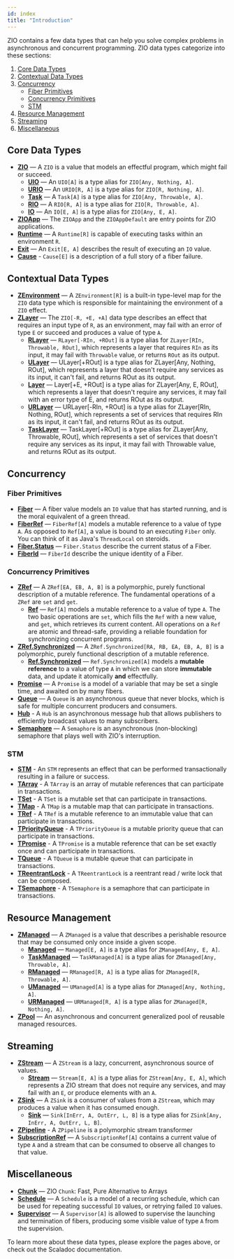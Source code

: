 ```yaml
---
id: index
title: "Introduction"
---
```


ZIO contains a few data types that can help you solve complex problems in asynchronous and concurrent programming. ZIO data types categorize into these sections:

1. [Core Data Types](#core-data-types)
2. [Contextual Data Types](#contextual-data-types)
3. [Concurrency](#concurrency)
   - [Fiber Primitives](#fiber-primitives)
   - [Concurrency Primitives](#concurrency-primitives)
   - [STM](#stm)
3. [Resource Management](#resource-management)
6. [Streaming](#streaming)
7. [Miscellaneous](#miscellaneous)

## Core Data Types
 - **[ZIO](core/zio/zio.md)** — A `ZIO` is a value that models an effectful program, which might fail or succeed.
   + **[UIO](core/zio/uio.md)** — An `UIO[A]` is a type alias for `ZIO[Any, Nothing, A]`.
   + **[URIO](core/zio/urio.md)** — An `URIO[R, A]` is a type alias for `ZIO[R, Nothing, A]`.
   + **[Task](core/zio/task.md)** — A `Task[A]` is a type alias for `ZIO[Any, Throwable, A]`.
   + **[RIO](core/zio/rio.md)** — A `RIO[R, A]` is a type alias for `ZIO[R, Throwable, A]`.
   + **[IO](core/zio/io.md)** — An `IO[E, A]` is a type alias for `ZIO[Any, E, A]`.
 - **[ZIOApp](core/zioapp.md)** — The `ZIOApp` and the `ZIOAppDefault` are entry points for ZIO applications.
 - **[Runtime](core/runtime.md)** — A `Runtime[R]` is capable of executing tasks within an environment `R`.
 - **[Exit](core/exit.md)** — An `Exit[E, A]` describes the result of executing an `IO` value.
 - **[Cause](core/cause.md)** - `Cause[E]` is a description of a full story of a fiber failure. 

## Contextual Data Types
- **[ZEnvironment](contextual/zenvironment.md)** — A `ZEnvironment[R]` is a built-in type-level map for the `ZIO` data type which is responsible for maintaining the environment of a `ZIO` effect.
- **[ZLayer](contextual/zlayer.md)** — The `ZIO[-R, +E, +A]` data type describes an effect that requires an input type of `R`, as an environment, may fail with an error of type `E` or succeed and produces a value of type `A`.
    + **[RLayer](contextual/rlayer.md)** — `RLayer[-RIn, +ROut]` is a type alias for `ZLayer[RIn, Throwable, ROut]`, which represents a layer that requires `RIn` as its input, it may fail with `Throwable` value, or returns `ROut` as its output.
    + **[ULayer](contextual/ulayer.md)** — ULayer[+ROut] is a type alias for ZLayer[Any, Nothing, ROut], which represents a layer that doesn't require any services as its input, it can't fail, and returns ROut as its output.
    + **[Layer](contextual/layer.md)** — Layer[+E, +ROut] is a type alias for ZLayer[Any, E, ROut], which represents a layer that doesn't require any services, it may fail with an error type of E, and returns ROut as its output.
    + **[URLayer](contextual/urlayer.md)** — URLayer[-RIn, +ROut] is a type alias for ZLayer[RIn, Nothing, ROut], which represents a set of services that requires RIn as its input, it can't fail, and returns ROut as its output.
    + **[TaskLayer](contextual/task-layer.md)** — TaskLayer[+ROut] is a type alias for ZLayer[Any, Throwable, ROut], which represents a set of services that doesn't require any services as its input, it may fail with Throwable value, and returns ROut as its output.

## Concurrency

### Fiber Primitives
 - **[Fiber](fiber/fiber.md)** — A fiber value models an `IO` value that has started running, and is the moral equivalent of a green thread.
 - **[FiberRef](fiber/fiberref.md)** — `FiberRef[A]` models a mutable reference to a value of type `A`. As opposed to `Ref[A]`, a value is bound to an executing `Fiber` only.  You can think of it as Java's `ThreadLocal` on steroids.
 - **[Fiber.Status](fiber/fiberstatus.md)** — `Fiber.Status` describe the current status of a Fiber.
 - **[FiberId](fiber/fiberid.md)** — `FiberId` describe the unique identity of a Fiber.
 
### Concurrency Primitives
- **[ZRef](concurrency/zref.md)** — A `ZRef[EA, EB, A, B]` is a polymorphic, purely functional description of a mutable reference. The fundamental operations of a `ZRef` are `set` and `get`.
    + **[Ref](concurrency/ref.md)** — `Ref[A]` models a mutable reference to a value of type `A`. The two basic operations are `set`, which fills the `Ref` with a new value, and `get`, which retrieves its current content. All operations on a `Ref` are atomic and thread-safe, providing a reliable foundation for synchronizing concurrent programs.
- **[ZRef.Synchronized](concurrency/zrefsynchronized.md)** — A `ZRef.Synchronized[RA, RB, EA, EB, A, B]` is a polymorphic, purely functional description of a mutable reference.
    + **[Ref.Synchronized](concurrency/refsynchronized.md)** — `Ref.Synchronized[A]` models a **mutable reference** to a value of type `A` in which we can store **immutable** data, and update it atomically **and** effectfully.
- **[Promise](concurrency/promise.md)** — A `Promise` is a model of a variable that may be set a single time, and awaited on by many fibers.
- **[Queue](concurrency/queue.md)** — A `Queue` is an asynchronous queue that never blocks, which is safe for multiple concurrent producers and consumers.
 - **[Hub](concurrency/hub.md)** - A `Hub` is an asynchronous message hub that allows publishers to efficiently broadcast values to many subscribers.
- **[Semaphore](concurrency/semaphore.md)** — A `Semaphore` is an asynchronous (non-blocking) semaphore that plays well with ZIO's interruption.

### STM
 - **[STM](stm/stm.md)** - An `STM` represents an effect that can be performed transactionally resulting in a failure or success.
 - **[TArray](stm/tarray.md)** - A `TArray` is an array of mutable references that can participate in transactions.
 - **[TSet](stm/tset.md)** - A `TSet` is a mutable set that can participate in transactions.
 - **[TMap](stm/tmap.md)** - A `TMap` is a mutable map that can participate in transactions.
 - **[TRef](stm/tref.md)** - A `TRef` is a mutable reference to an immutable value that can participate in transactions.
 - **[TPriorityQueue](stm/tpriorityqueue.md)** - A `TPriorityQueue` is a mutable priority queue that can participate in transactions.
 - **[TPromise](stm/tpromise.md)** - A `TPromise` is a mutable reference that can be set exactly once and can participate in transactions.
 - **[TQueue](stm/tqueue.md)** - A `TQueue` is a mutable queue that can participate in transactions.
 - **[TReentrantLock](stm/treentrantlock.md)** - A `TReentrantLock` is a reentrant read / write lock that can be composed.
 - **[TSemaphore](stm/tsemaphore.md)** - A `TSemaphore` is a semaphore that can participate in transactions.
 
## Resource Management
- **[ZManaged](resource/zmanaged.md)** — A `ZManaged` is a value that describes a perishable resource that may be consumed only once inside a given scope.
    - **[Managed](resource/managed.md)** — `Managed[E, A]` is a type alias for `ZManaged[Any, E, A]`.
    - **[TaskManaged](resource/task-managed.md)** — `TaskManaged[A]` is a type alias for `ZManaged[Any, Throwable, A]`.
    - **[RManaged](resource/rmanaged.md)** — `RManaged[R, A]` is a type alias for `ZManaged[R, Throwable, A]`.
    - **[UManaged](resource/umanaged.md)** — `UManaged[A]` is a type alias for `ZManaged[Any, Nothing, A]`.
    - **[URManaged](resource/urmanaged.md)** — `URManaged[R, A]` is a type alias for `ZManaged[R, Nothing, A]`.
- **[ZPool](resource/zpool.md)** — An asynchronous and concurrent generalized pool of reusable managed resources.

## Streaming
- **[ZStream](stream/zstream.md)** — A `ZStream` is a lazy, concurrent, asynchronous source of values.
   + **[Stream](stream/stream.md)** — `Stream[E, A]` is a type alias for `ZStream[Any, E, A]`, which represents a ZIO stream that does not require any services, and may fail with an `E`, or produce elements with an `A`. 
- **[ZSink](stream/zsink.md)** — A `ZSink` is a consumer of values from a `ZStream`, which may produces a value when it has consumed enough.
   + **[Sink](stream/sink.md)** — `Sink[InErr, A, OutErr, L, B]` is a type alias for `ZSink[Any, InErr, A, OutErr, L, B]`.
- **[ZPipeline](stream/zpipeline.md)** - A `ZPipeline` is a polymorphic stream transformer
- **[SubscriptionRef](stream/subscriptionref.md)** — A `SubscriptionRef[A]` contains a current value of type `A` and a stream that can be consumed to observe all changes to that value.
 
## Miscellaneous
- **[Chunk](misc/chunk.md)** — ZIO `Chunk`: Fast, Pure Alternative to Arrays
- **[Schedule](misc/schedule.md)** — A `Schedule` is a model of a recurring schedule, which can be used for repeating successful `IO` values, or retrying failed `IO` values.
- **[Supervisor](misc/supervisor.md)** — A `Supervisor[A]` is allowed to supervise the launching and termination of fibers, producing some visible value of type `A` from the supervision.

To learn more about these data types, please explore the pages above, or check out the Scaladoc documentation.
